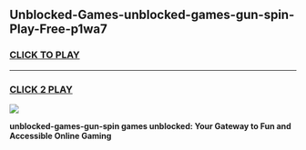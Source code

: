 
## Unblocked-Games-unblocked-games-gun-spin-Play-Free-p1wa7
<h3>
<a href="https://premium76.site?title=unblocked-games-gun-spin&ref=19M">CLICK TO PLAY</a></h3>
<hr>

<h3>
<a href="https://premium76.site?title=unblocked-games-gun-spin&ref=19M">CLICK 2 PLAY</a>
  
</h3>

<a href="https://premium76.site?title=unblocked-games-gun-spin&ref=19M"><img src="https://clearcache.store/games.png"></a>


**unblocked-games-gun-spin games unblocked: Your Gateway to Fun and Accessible Online Gaming**
